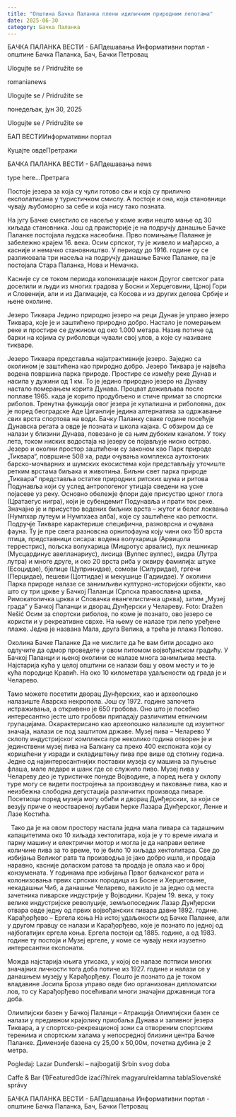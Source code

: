 ```yaml
---
title: "Општина Бачка Паланка плени идиличним природним лепотама"
date: 2025-06-30
category: Бачка Паланка
---
```


БАЧКА ПАЛАНКА ВЕСТИ - БАПдешавања Информативни портал - општине Бачка Паланка, Бач, Бачки Петровац

Ulogujte se / Pridružite se

romanianews

Ulogujte se / Pridružite se

понедељак, јун 30, 2025

Ulogujte se / Pridružite se

БАП ВЕСТИИнформативни портал

Куцајте овдеПретражи

БАЧКА ПАЛАНКА ВЕСТИ - БАПдешавања news

type here...Претрага

Постоје језера за која су чули готово сви и која су прилично експолатисана у туристичком смислу. А постоје и она, која становници чувају љубоморно за себе и која нису тако позната.

На југу Бачке сместило се насеље у коме живи нешто мање од 30 хиљада становника. Још од праисторије је на подручју данашње Бачке Паланке постојала људска насеобина.
Прво помињање Паланке је забележно крајем 16. века. Осим српског, ту је живело и мађарско, а касније и немачко становништво. У периоду до 1916. године су се разликовала три насеља на подручју данашње Бачке Паланке, па је постојала Стара Паланка, Нова и Немачка.


Касније су се током периода колонизације након Другог светског рата доселили и људи из многих градова у Босни и Херцеговини, Црној Гори и Словенији, али и из Далмације, са Косова и из других делова Србије и њене околине.



Језеро Тиквара
Једино природно језеро на реци Дунав је управо језеро Тиквара, које је и заштићено природно добро. Настало је померањем реке и простире се дужином од око 1.000 метара. Назив потиче од барки на којима су риболовци чували свој улов, а које су називане тикваре.


Језеро Тиквара представља најатрактивније језеро. Заједно са околином је заштићена као природно добро.
Језеро Тиквара је највећа водена површина парка природе. Простире се између реке Дунав и насипа у дужини од 1 км. То је једино природно језеро на Дунаву настало померањем корита Дунава. Процват доживљава после поплаве 1965. када је корито продубљено и стиче примат за спортски риболов.
Тренутна функција овог језера је купалишна и риболовна, док је поред београдске Аде Циганлије једина алтернатива за одржавање свих врста спортова на води. Бачку Паланку сваке године посећује Дунавска регата а овде је позната и школа кајака.
С обзиром да се налази у близини Дунава, повезано је са њим дубоким каналом. У току лета, током ниских водостаја на језеру се појављује ниско острво.
Језеро и околни простор заштићени су законом као Парк природе „Тиквара“, површине 508 ха, ради очувања комплекса аутохтоних барско-мочварних и шумских екосистема који представљају уточиште ретким врстама биљака и животиња. Биљни свет парка природе „Тиквара“ представља остатке природних ритских шума и ритова Подунавља који су услед антропогеног утицаја сведени на уске појасеве уз реку. Основно обележје флори даје присуство црног глога (Цратаегус нигра), који је субендемит Подунавља и прати ток реке. Значајно је и присуство водених биљних врста – жутог и белог локвања (Нумпхар лутеум и Нyмпхаеа алба), које су заштићене као реткости. Подручје Тикваре карактерише специфична, разноврсна и очувана фауна. Ту је пре свега разновсна орнитофауна коју чини око 150 врста птица, представници сисара: водена волухарица (Арвицола террестрис), пољска волухарица (Мицротус арвалис), пух лешникар (Мусцардинус авелланариус), лисица (Вулпес вулпес), видра (Лутра лутра) и многе друге, и око 20 врста риба у оквиру фамилија: штуке (Есоцидае), бјелице (Цyпринидае), сомови (Силуридае), гргечи (Перцидае), пешеви (Цоттидае) и мекушице (Гадиидае).
У околини Парка природе налазе се занимљиви културно-историјски објекти, као што су три цркве у Бачкој Паланци (Српска православна црква, Римокатоличка црква и Словачка евангелистичка црква), затим „Музеј града“ у Бачкој Паланци и дворац Дунђерски у Челареву.
Foto: Dražen Nešić
Осим за спортски риболов, по коме је познато, ово језеро се користи и у рекреативне сврхе. На њему се налазе три лепо уређене плаже. Једна је названа Мала, друга Велика, а трећа је плажа Попово.

Околина Бачке Паланке
Да не мислите да ће вам бити досадно ако одлучите да одмор проведете у овом питомом војвођанском градићу. У Бачкој Паланци и њеној околини се налазе многа занимљива места.
Најстарија кућа у целој општини се налази баш у овом месту и то је кућа породице Кравић. На око 10 километара удаљености од града је и Челарево.

Тамо можете посетити дворац Дунђерских, као и археолошко налазиште Аварска некропола. Још су 1972. године започета истраживања, а откривено је 650 гробова. Оно што је посебно интересантно јесте што гробови припадају различитим етничким групацијама. Окарактерисано као археолошко налазиште од изузетног значаја, налази се под заштитом државе.
Музеj пива – Челарево
У склопу индустријског комплекса пре неколико година отворен је и јединствени музеј пива на Балкану са преко 400 експоната који су коришћени у изради и складиштењу пива пре више од стотину година. Једне од најинтересантнијих поставки музеја су машина за пуњење флаша, мале ледаре и шанк где се служило пиво.
Музеј пива у Челареву део је туристичке понуде Војводине, а поред њега у склопу туре могу се видети постројења за производњу и паковање пива, као и неизбежна слободна дегустација различитих производа пиваре.
Посетиоци поред музеја могу обићи и дворац Дунђерских, за који се везују приче о неоствареној љубави ћерке Лазара Дунђерског, Ленке и Лазе Костића.

 
Тако да је на овом простору настала једна мала пивара са тадашњим капацитетима око 10 хиљада хектолитара, која је у то време имала и парну машину и електрични мотор и могла је да направи велике количине пива за то време, то је било 10 хиљада хектолитара. Све до избијања Великог рата та производња је јако добро ишла, и продаја наравно, касније доласком ратова та продаја је опала као и број конзумената.
У годинама пре избијања Првог балканског рата и колонизовања првих српских породица из Босне и Херцеговине, некадашњи Чиб, а данашње Челарево, важило је за једно од места зачетника пиварске индустрије у Војводини. Крајем 19. века, у току велике индустријске револуције, земљопоседник Лазар Дунђерски отвара овде једну од првих војвођанских пивара давне 1892. године.
Карађорђево – Ергела коња
На истој удаљености од Бачке Паланке, али у другом правцу се налази и Карађорђево, које је познато по једној од најбогатијих ергела коња. Ергела постоји од 1885. године, а од 1983. године ту постоји и Музеј ергеле, у коме се чувају неки изузетно интересантни експонати.

Можда најстарија књига утисака, у којој се налазе потписи многих значајних личности тога доба потиче из 1927. године и налази се у данашњем музеју у Карађорђеву. Пошто је познато да је током владавине Јосипа Броза управо овде био организован дипломатски лов, то су Карађорђево посећивали многи значајни државници тога доба.
 
 

Олимпијски базен у Бачкој Паланци – Атракција
Олимпијски базен се налази у предивном крајолику приобаља Дунава и заливног језера Тиквара, а у спортско-рекреационој зони са отвореним спортским теренима и спортским халама у непосредној близини центра Бачке Паланке.
Димензије базена су 25,00 x 50,00м, почетна дубина је 2 метра.


Pogledaj: Lazar Dunđerski – najbogatiji Srbin svog doba

Caffe & Bar (1)FeaturedGde izaći?hírek magyarulreklamna tablaSlovenské správy

БАЧКА ПАЛАНКА ВЕСТИ - БАПдешавања Информативни портал - општине Бачка Паланка, Бач, Бачки Петровац
